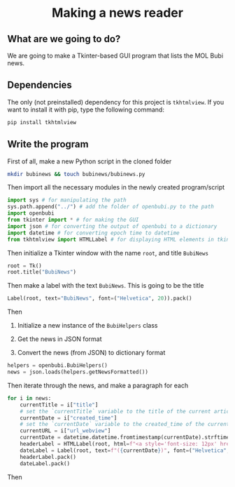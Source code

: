 # <p align="center">Making a news reader</p>

## What are we going to do?

We are going to make a Tkinter-based GUI program that lists the MOL Bubi news.

## Dependencies

The only (not preinstalled) dependency for this project is `tkhtmlview`. If you want to install it with pip, type the following command:

```bash
pip install tkhtmlview
```

## Write the program

First of all, make a new Python script in the cloned folder

```bash
mkdir bubinews && touch bubinews/bubinews.py
```

Then import all the necessary modules in the newly created program/script

```python
import sys # for manipulating the path
sys.path.append("../") # add the folder of openbubi.py to the path
import openbubi
from tkinter import * # for making the GUI
import json # for converting the output of openbubi to a dictionary
import datetime # for converting epoch time to datetime
from tkhtmlview import HTMLLabel # for displaying HTML elements in tkinter
```

Then initialize a Tkinter window with the name `root`, and title `BubiNews`

```python
root = Tk()
root.title("BubiNews")
```

Then make a label with the text `BubiNews`. This is going to be the title

```python
Label(root, text="BubiNews", font=("Helvetica", 20)).pack()
```

Then

1. Initialize a new instance of the `BubiHelpers` class

2. Get the news in JSON format

3. Convert the news (from JSON) to dictionary format

```python
helpers = openbubi.BubiHelpers()
news = json.loads(helpers.getNewsFormatted())
```

Then iterate through the news, and make a paragraph for each

```python
for i in news:
    currentTitle = i["title"]
    # set the `currentTitle` variable to the title of the current article
    currentDate = i["created_time"]
    # set the `currentDate` variable to the created_time of the current article (it is an epoch time)
    currentURL = i["url_webview"]
    currentDate = datetime.datetime.fromtimestamp(currentDate).strftime('%Y-%m-%d %H:%M:%S')
    headerLabel = HTMLLabel(root, html=f"<a style='font-size: 12px' href='{currentURL}'><p style='text-align: center'>{currentTitle}</p></a>", width=100, height=1.5)
    dateLabel = Label(root, text=f"({currentDate})", font=("Helvetica", 10))
    headerLabel.pack()
    dateLabel.pack()
```

Then
